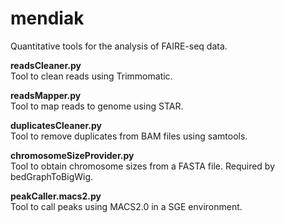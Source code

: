 # mendiak
Quantitative tools for the analysis of FAIRE-seq data.  

**readsCleaner.py**  
Tool to clean reads using Trimmomatic.

**readsMapper.py**  
Tool to map reads to genome using STAR.

**duplicatesCleaner.py**  
Tool to remove duplicates from BAM files using samtools.

**chromosomeSizeProvider.py**  
Tool to obtain chromosome sizes from a FASTA file. Required by bedGraphToBigWig.

**peakCaller.macs2.py**  
Tool to call peaks using MACS2.0 in a SGE environment.
